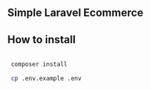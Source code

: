 ## Simple Laravel Ecommerce


## How to install

```bash

 composer install

 cp .env.example .env
 
```
